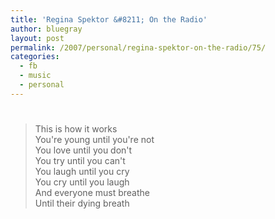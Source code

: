 ```yaml
---
title: 'Regina Spektor &#8211; On the Radio'
author: bluegray
layout: post
permalink: /2007/personal/regina-spektor-on-the-radio/75/
categories:
  - fb
  - music
  - personal
---
```

# 

>This is how it works  
>You're young until you're not  
>You love until you don't  
>You try until you can't  
>You laugh until you cry  
>You cry until you laugh  
>And everyone must breathe  
>Until their dying breath